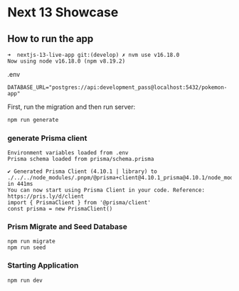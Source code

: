 # Next 13 Showcase


## How to run the app

```
➜  nextjs-13-live-app git:(develop) ✗ nvm use v16.18.0
Now using node v16.18.0 (npm v8.19.2)
```

.env
```
DATABASE_URL="postgres://api:development_pass@localhost:5432/pokemon-app"
```

First, run the migration and then run server:

```bash
npm run generate
```
### generate Prisma client 

```
Environment variables loaded from .env
Prisma schema loaded from prisma/schema.prisma

✔ Generated Prisma Client (4.10.1 | library) to ./../../node_modules/.pnpm/@prisma+client@4.10.1_prisma@4.10.1/node_modules/@prisma/client in 441ms
You can now start using Prisma Client in your code. Reference: https://pris.ly/d/client
import { PrismaClient } from '@prisma/client'
const prisma = new PrismaClient()

```
### Prism Migrate and Seed Database

```
npm run migrate
npm run seed
```
### Starting Application 
```
npm run dev
```
